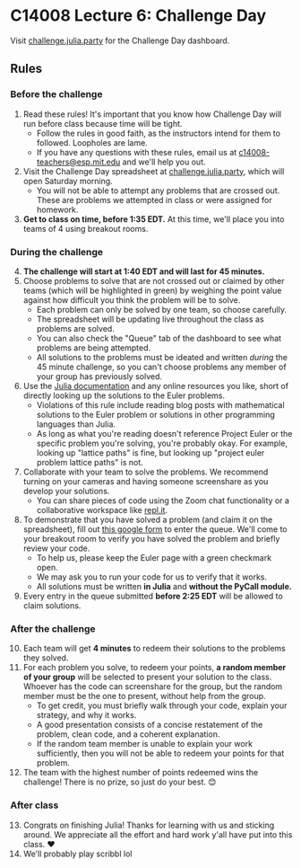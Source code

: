 # C14008 Lecture 6: Challenge Day

Visit [challenge.julia.party](http://challenge.julia.party) for the Challenge Day dashboard.

## Rules

### Before the challenge
1. Read these rules! It's important that you know how Challenge Day will run before class because time will be tight.
    - Follow the rules in good faith, as the instructors intend for them to followed. Loopholes are lame.
    - If you have any questions with these rules, email us at [c14008-teachers@esp.mit.edu](mailto:c14008-teachers@esp.mit.edu) and we'll help you out.
2. Visit the Challenge Day spreadsheet at [challenge.julia.party](http://challenge.julia.party), which will open Saturday morning.
    - You will not be able to attempt any problems that are crossed out. These are problems we attempted in class or were assigned for homework.
3. **Get to class on time, before 1:35 EDT.** At this time, we'll place you into teams of 4 using breakout rooms.

### During the challenge
4. **The challenge will start at 1:40 EDT and will last for 45 minutes.** 
5. Choose problems to solve that are not crossed out or claimed by other teams (which will be highlighted in green) by weighing the point value against how difficult you think the problem will be to solve.
    - Each problem can only be solved by one team, so choose carefully.
    - The spreadsheet will be updating live throughout the class as problems are solved.
    - You can also check the "Queue" tab of the dashboard to see what problems are being attempted.
    - All solutions to the problems must be ideated and written _during_ the 45 minute challenge, so you can't choose problems any member of your group has previously solved.
6. Use the [Julia documentation](https://docs.julialang.org/) and any online resources you like, short of directly looking up the solutions to the Euler problems.
    - Violations of this rule include reading blog posts with mathematical solutions to the Euler problem or solutions in other programming languages than Julia.
    - As long as what you're reading doesn't reference Project Euler or the specific problem you're solving, you're probably okay. For example, looking up "lattice paths" is fine, but looking up "project euler problem lattice paths" is not.
7. Collaborate with your team to solve the problems. We recommend turning on your cameras and having someone screenshare as you develop your solutions.
    - You can share pieces of code using the Zoom chat functionality or a collaborative workspace like [repl.it](https://repl.it).
8. To demonstrate that you have solved a problem (and claim it on the spreadsheet), fill out [this google form](https://forms.gle/zTUnPh5HEDwYcH976) to enter the queue. We'll come to your breakout room to verify you have solved the problem and briefly review your code. 
    - To help us, please keep the Euler page with a green checkmark open.
    - We may ask you to run your code for us to verify that it works.
    - All solutions must be written **in Julia** and **without the PyCall module.**
9. Every entry in the queue submitted **before 2:25 EDT** will be allowed to claim solutions.

### After the challenge
10. Each team will get **4 minutes** to redeem their solutions to the problems they solved.
11. For each problem you solve, to redeem your points, **a random member of your group** will be selected to present your solution to the class. Whoever has the code can screenshare for the group, but the random member must be the one to present, without help from the group.
    - To get credit, you must briefly walk through your code, explain your strategy, and why it works.
    - A good presentation consists of a concise restatement of the problem, clean code, and a coherent explanation.
    - If the random team member is unable to explain your work sufficiently, then you will not be able to redeem your points for that problem.
12. The team with the highest number of points redeemed wins the challenge! There is no prize, so just do your best. 😊

### After class
13. Congrats on finishing Julia! Thanks for learning with us and sticking around. We appreciate all the effort and hard work y'all have put into this class. ♥
14. We'll probably play scribbl lol
